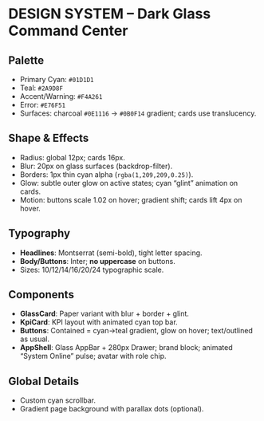 # DESIGN SYSTEM – Dark Glass Command Center

## Palette
- Primary Cyan: `#01D1D1`
- Teal: `#2A9D8F`
- Accent/Warning: `#F4A261`
- Error: `#E76F51`
- Surfaces: charcoal `#0E1116` → `#0B0F14` gradient; cards use translucency.

## Shape & Effects
- Radius: global 12px; cards 16px.
- Blur: 20px on glass surfaces (backdrop-filter).
- Borders: 1px thin cyan alpha (`rgba(1,209,209,0.25)`).
- Glow: subtle outer glow on active states; cyan “glint” animation on cards.
- Motion: buttons scale 1.02 on hover; gradient shift; cards lift 4px on hover.

## Typography
- **Headlines**: Montserrat (semi-bold), tight letter spacing.
- **Body/Buttons**: Inter; **no uppercase** on buttons.
- Sizes: 10/12/14/16/20/24 typographic scale.

## Components
- **GlassCard**: Paper variant with blur + border + glint.
- **KpiCard**: KPI layout with animated cyan top bar.
- **Buttons**: Contained = cyan→teal gradient, glow on hover; text/outlined as usual.
- **AppShell**: Glass AppBar + 280px Drawer; brand block; animated “System Online” pulse; avatar with role chip.

## Global Details
- Custom cyan scrollbar.
- Gradient page background with parallax dots (optional).
